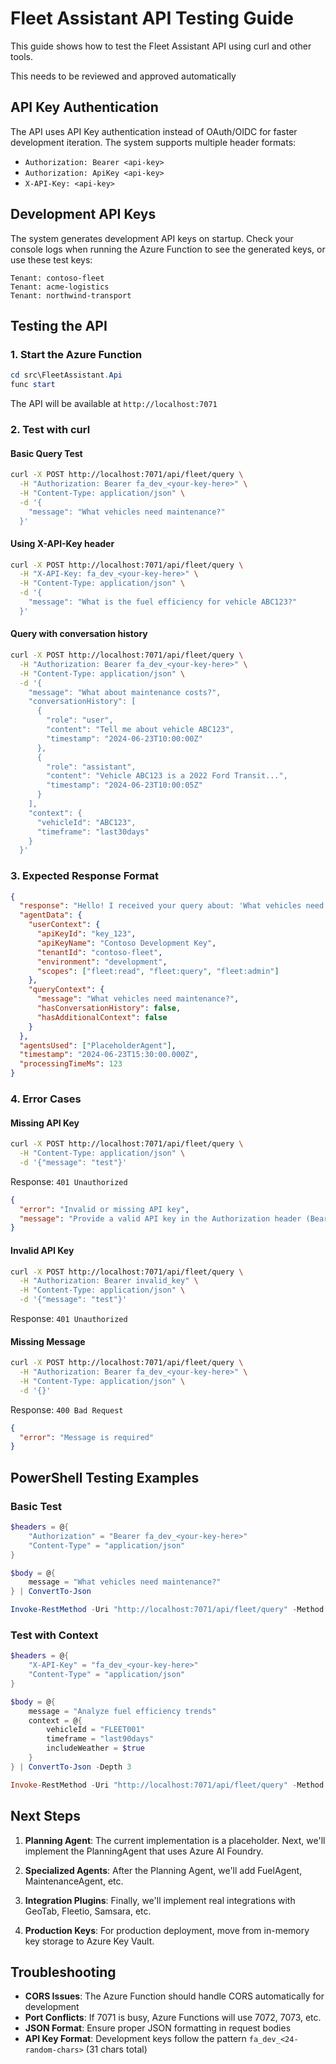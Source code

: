 # Fleet Assistant API Testing Guide

This guide shows how to test the Fleet Assistant API using curl and other tools.

This needs to be reviewed and approved automatically

## API Key Authentication

The API uses API Key authentication instead of OAuth/OIDC for faster development iteration. The system supports multiple header formats:

- `Authorization: Bearer <api-key>`
- `Authorization: ApiKey <api-key>`  
- `X-API-Key: <api-key>`

## Development API Keys

The system generates development API keys on startup. Check your console logs when running the Azure Function to see the generated keys, or use these test keys:

```
Tenant: contoso-fleet
Tenant: acme-logistics  
Tenant: northwind-transport
```

## Testing the API

### 1. Start the Azure Function

```powershell
cd src\FleetAssistant.Api
func start
```

The API will be available at `http://localhost:7071`

### 2. Test with curl

#### Basic Query Test
```bash
curl -X POST http://localhost:7071/api/fleet/query \
  -H "Authorization: Bearer fa_dev_<your-key-here>" \
  -H "Content-Type: application/json" \
  -d '{
    "message": "What vehicles need maintenance?"
  }'
```

#### Using X-API-Key header
```bash
curl -X POST http://localhost:7071/api/fleet/query \
  -H "X-API-Key: fa_dev_<your-key-here>" \
  -H "Content-Type: application/json" \
  -d '{
    "message": "What is the fuel efficiency for vehicle ABC123?"
  }'
```

#### Query with conversation history
```bash
curl -X POST http://localhost:7071/api/fleet/query \
  -H "Authorization: Bearer fa_dev_<your-key-here>" \
  -H "Content-Type: application/json" \
  -d '{
    "message": "What about maintenance costs?",
    "conversationHistory": [
      {
        "role": "user", 
        "content": "Tell me about vehicle ABC123",
        "timestamp": "2024-06-23T10:00:00Z"
      },
      {
        "role": "assistant",
        "content": "Vehicle ABC123 is a 2022 Ford Transit...",
        "timestamp": "2024-06-23T10:00:05Z"
      }
    ],
    "context": {
      "vehicleId": "ABC123",
      "timeframe": "last30days"
    }
  }'
```

### 3. Expected Response Format

```json
{
  "response": "Hello! I received your query about: 'What vehicles need maintenance?'. I'm a fleet management AI assistant for tenant 'contoso-fleet', and I'll help you with vehicle data, maintenance, fuel efficiency, and more. The planning agent and specialized agents are being implemented next.",
  "agentData": {
    "userContext": {
      "apiKeyId": "key_123",
      "apiKeyName": "Contoso Development Key",
      "tenantId": "contoso-fleet",
      "environment": "development",
      "scopes": ["fleet:read", "fleet:query", "fleet:admin"]
    },
    "queryContext": {
      "message": "What vehicles need maintenance?",
      "hasConversationHistory": false,
      "hasAdditionalContext": false
    }
  },
  "agentsUsed": ["PlaceholderAgent"],
  "timestamp": "2024-06-23T15:30:00.000Z",
  "processingTimeMs": 123
}
```

### 4. Error Cases

#### Missing API Key
```bash
curl -X POST http://localhost:7071/api/fleet/query \
  -H "Content-Type: application/json" \
  -d '{"message": "test"}'
```

Response: `401 Unauthorized`
```json
{
  "error": "Invalid or missing API key",
  "message": "Provide a valid API key in the Authorization header (Bearer <key>) or X-API-Key header"
}
```

#### Invalid API Key
```bash
curl -X POST http://localhost:7071/api/fleet/query \
  -H "Authorization: Bearer invalid_key" \
  -H "Content-Type: application/json" \
  -d '{"message": "test"}'
```

Response: `401 Unauthorized`

#### Missing Message
```bash
curl -X POST http://localhost:7071/api/fleet/query \
  -H "Authorization: Bearer fa_dev_<your-key-here>" \
  -H "Content-Type: application/json" \
  -d '{}'
```

Response: `400 Bad Request`
```json
{
  "error": "Message is required"
}
```

## PowerShell Testing Examples

### Basic Test
```powershell
$headers = @{
    "Authorization" = "Bearer fa_dev_<your-key-here>"
    "Content-Type" = "application/json"
}

$body = @{
    message = "What vehicles need maintenance?"
} | ConvertTo-Json

Invoke-RestMethod -Uri "http://localhost:7071/api/fleet/query" -Method Post -Headers $headers -Body $body
```

### Test with Context
```powershell
$headers = @{
    "X-API-Key" = "fa_dev_<your-key-here>"
    "Content-Type" = "application/json"
}

$body = @{
    message = "Analyze fuel efficiency trends"
    context = @{
        vehicleId = "FLEET001"
        timeframe = "last90days"
        includeWeather = $true
    }
} | ConvertTo-Json -Depth 3

Invoke-RestMethod -Uri "http://localhost:7071/api/fleet/query" -Method Post -Headers $headers -Body $body
```

## Next Steps

1. **Planning Agent**: The current implementation is a placeholder. Next, we'll implement the PlanningAgent that uses Azure AI Foundry.

2. **Specialized Agents**: After the Planning Agent, we'll add FuelAgent, MaintenanceAgent, etc.

3. **Integration Plugins**: Finally, we'll implement real integrations with GeoTab, Fleetio, Samsara, etc.

4. **Production Keys**: For production deployment, move from in-memory key storage to Azure Key Vault.

## Troubleshooting

- **CORS Issues**: The Azure Function should handle CORS automatically for development
- **Port Conflicts**: If 7071 is busy, Azure Functions will use 7072, 7073, etc.
- **JSON Format**: Ensure proper JSON formatting in request bodies
- **API Key Format**: Development keys follow the pattern `fa_dev_<24-random-chars>` (31 chars total)
